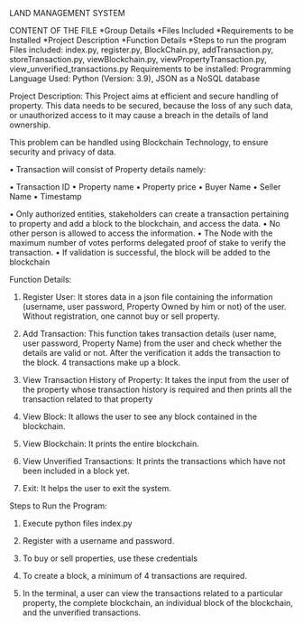 LAND MANAGEMENT SYSTEM

CONTENT OF THE FILE
*Group Details
*Files Included
*Requirements to be Installed
*Project Description
*Function Details
*Steps to run the program
Files included: 
index.py, register.py, BlockChain.py, addTransaction.py, storeTransaction.py, viewBlockchain.py, viewPropertyTransaction.py, view_unverified_transactions.py
Requirements to be installed: 
Programming Language Used: Python (Version: 3.9),
JSON as a NoSQL database

Project Description:
This Project aims at efficient and secure handling of property. This data needs to be secured, because the loss of any such data, or unauthorized access to it may cause a breach in the details of land ownership. 

This problem can be handled using Blockchain Technology, to ensure security and privacy of data. 

•	Transaction will consist of Property details namely:


•	Transaction ID
•	Property name
•	Property price
•	Buyer Name
•	Seller Name
•	Timestamp

•	Only authorized entities, stakeholders can create a transaction pertaining to property and add a block to the blockchain, and access the data.
•	No other person is allowed to access the information.
•	The Node with the maximum number of votes performs delegated proof of stake to verify the transaction.
•	If validation is successful, the block will be added to the blockchain  



Function Details:

1.	Register User: It stores data in a json file containing the information (username, user password, Property Owned by him or not) of the user. Without registration, one cannot buy or sell property.

2.	Add Transaction: This function takes transaction details (user name, user password, Property Name) from the user and check whether the details are valid or not. After the verification it adds the transaction to the block. 4 transactions make up a block.

3.	View Transaction History of Property: It takes the input from the user of the property whose transaction history is required and then prints all the transaction related to that property

4.	View Block: It allows the user to see any block contained in the blockchain.

5.	View Blockchain: It prints the entire blockchain.

6.	View Unverified Transactions: It prints the transactions which have not been included in a block yet.

7.	Exit: It helps the user to exit the system.





Steps to Run the Program:
1)	Execute python files index.py 

2)	Register with a username and password.

3)	To buy or sell properties, use these credentials 

4)	To create a block, a minimum of 4 transactions are required.

5)	In the terminal, a user can view the transactions related to a particular property, the complete blockchain, an individual block of the blockchain, and the unverified transactions.




 
